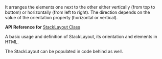 It arranges the elements one next to the other either vertically (from top to bottom) or horizontally (from left to right). The direction depends on the value of the orientation property (horizontal or vertical).

**API Reference for** [StackLayout Class](http://docs.nativescript.org/api-reference/modules/_ui_layouts_stack_layout_.html)

A basic usage and definition of StackLayout, its orientation and elements in HTML.
<snippet id='stack-layout-html'/>

The StackLayout can be populated in code behind as well.
<snippet id='stack-layout-code'/>